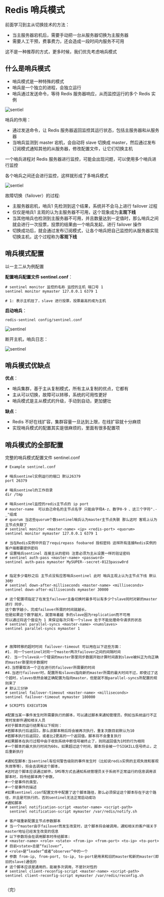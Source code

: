 # Redis 哨兵模式

前面学习到主从切换技术的方法：
+ 当主服务器宕机后，需要手动把一台从服务器切换为主服务器
+ 需要人工干预，费事费力，还会造成一段时间内服务不可用

这不是一种推荐的方式，更多时候，我们优先考虑哨兵模式

## 什么是哨兵模式

+ 哨兵模式是一种特殊的模式
+ 哨兵是一个独立的进程，会独立运行
+ 哨兵通过发送命令，等待 Redis 服务器响应，从而监控运行的多个 Redis 实例

![sentiel](./images/sentinel1.png)

哨兵的作用：
+ 通过发送命令，让 Redis 服务器返回监控其运行状态，包括主服务器和从服务器
+ 当哨兵监测到 master 宕机，会自动将 slave 切换成 master，然后通过发布订阅模式通知其他的从服务器，修改配置文件，让它们切换主机

一个哨兵进程对 Redis 服务器进行监控，可能会出现问题，可以使用多个哨兵进行监控

各个哨兵之间还会进行监控，这样就形成了多哨兵模式

![sentiel](./images/sentinel2.png)

故障切换（failover）的过程:
+ 主服务器宕机，哨兵1 先检测到这个结果，系统并不会马上进行 failover 过程
+ 仅仅是哨兵1 主观的认为主服务器不可用，这个现象成为**主观下线**
+ 当其他哨兵也检测到主服务器不可用，并且数量达到一定值时，那么哨兵之间就会进行一次投票，投票的结果由一个哨兵发起，进行 failover 操作
+ 切换成功后，就会通过发布订阅模式，让各个哨兵把自己监控的从服务器实现切换主机，这个过程称为**客观下线**

## 哨兵模式配置

以一主二从为例配置

**配置哨兵配置文件 sentinel.conf**：
```shell
# sentinel monitor 监控的名称 监控的主机 端口号 1
sentinel monitor mymaster 127.0.0.1 6379 1

# 1: 表示主机挂了，slave 进行投票，投票最高的成为主机
```

**启动哨兵**：
```shell
redis-sentinel config/sentinel.conf 
```
![sentinel](./images/sentinel3.png)

断开主机，哨兵日志：

![sentinel](./images/sentinel5.png)

## 哨兵模式优缺点

**优点**：
+ 哨兵集群，基于主从复制模式，所有主从复制的优点，它都有
+ 主从可以切换，故障可以转移，系统的可用性更好
+ 哨兵模式是主从模式的升级，手动到自动，更加健壮

**缺点**：
+ Redis 不好在线扩容，集群容量一旦达到上限，在线扩容就十分麻烦
+ 实现哨兵模式的配置其实是很麻烦的，里面有很多配置项

## 哨兵模式的全部配置

完整的哨兵模式配置文件 sentinel.conf

```shell
# Example sentinel.conf
 
# 哨兵sentinel实例运行的端口 默认26379
port 26379
 
# 哨兵sentinel的工作目录
dir /tmp
 
# 哨兵sentinel监控的redis主节点的 ip port 
# master-name  可以自己命名的主节点名字 只能由字母A-z、数字0-9 、这三个字符".-_"组成
# quorum 当这些quorum个数sentinel哨兵认为master主节点失联 那么这时 客观上认为主节点失联了
# sentinel monitor <master-name> <ip> <redis-port> <quorum>
sentinel monitor mymaster 127.0.0.1 6379 1
 
# 当在Redis实例中开启了requirepass foobared 授权密码 这样所有连接Redis实例的客户端都要提供密码
# 设置哨兵sentinel 连接主从的密码 注意必须为主从设置一样的验证密码
# sentinel auth-pass <master-name> <password>
sentinel auth-pass mymaster MySUPER--secret-0123passw0rd
 
 
# 指定多少毫秒之后 主节点没有应答哨兵sentinel 此时 哨兵主观上认为主节点下线 默认30秒
# sentinel down-after-milliseconds <master-name> <milliseconds>
sentinel down-after-milliseconds mymaster 30000
 
# 这个配置项指定了在发生failover主备切换时最多可以有多少个slave同时对新的master进行 同步，
这个数字越小，完成failover所需的时间就越长，
但是如果这个数字越大，就意味着越 多的slave因为replication而不可用
可以通过将这个值设为 1 来保证每次只有一个slave 处于不能处理命令请求的状态
# sentinel parallel-syncs <master-name> <numslaves>
sentinel parallel-syncs mymaster 1
 
 
 
# 故障转移的超时时间 failover-timeout 可以用在以下这些方面： 
#1. 同一个sentinel对同一个master两次failover之间的间隔时间
#2. 当一个slave从一个错误的master那里同步数据开始计算时间直到slave被纠正为向正确的master那里同步数据时
#3.当想要取消一个正在进行的failover所需要的时间  
#4.当进行failover时，配置所有slaves指向新的master所需的最大时间不过，即使过了这个超时，slaves依然会被正确配置为指向master，但是就不按parallel-syncs所配置的规则来了
# 默认三分钟
# sentinel failover-timeout <master-name> <milliseconds>
sentinel failover-timeout mymaster 180000
 
# SCRIPTS EXECUTION
 
#配置当某一事件发生时所需要执行的脚本，可以通过脚本来通知管理员，例如当系统运行不正常时发邮件通知相关人员
#对于脚本的运行结果有以下规则：
#若脚本执行后返回1，那么该脚本稍后将会被再次执行，重复次数目前默认为10
#若脚本执行后返回2，或者比2更高的一个返回值，脚本将不会重复执行
#如果脚本在执行过程中由于收到系统中断信号被终止了，则同返回值为1时的行为相同
#一个脚本的最大执行时间为60s，如果超过这个时间，脚本将会被一个SIGKILL信号终止，之后重新执行
 
#通知型脚本:当sentinel有任何警告级别的事件发生时（比如说redis实例的主观失效和客观失效等等），将会去调用这个脚本，
#这时这个脚本应该通过邮件，SMS等方式去通知系统管理员关于系统不正常运行的信息调用该脚本时，将传给脚本两个参数，
#一个是事件的类型，
#一个是事件的描述
#如果sentinel.conf配置文件中配置了这个脚本路径，那么必须保证这个脚本存在于这个路径，并且是可执行的，否则sentinel无法正常启动成功
#通知脚本
# sentinel notification-script <master-name> <script-path>
  sentinel notification-script mymaster /var/redis/notify.sh
 
# 客户端重新配置主节点参数脚本
# 当一个master由于failover而发生改变时，这个脚本将会被调用，通知相关的客户端关于master地址已经发生改变的信息
# 以下参数将会在调用脚本时传给脚本:
# <master-name> <role> <state> <from-ip> <from-port> <to-ip> <to-port>
# 目前<state>总是“failover”,
# <role>是“leader”或者“observer”中的一个 
# 参数 from-ip, from-port, to-ip, to-port是用来和旧的master和新的master(即旧的slave)通信的
# 这个脚本应该是通用的，能被多次调用，不是针对性的
# sentinel client-reconfig-script <master-name> <script-path>
sentinel client-reconfig-script mymaster /var/redis/reconfig.sh


```

（完）